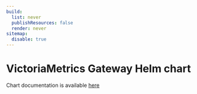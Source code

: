 ```yaml
---
build:
  list: never
  publishResources: false
  render: never
sitemap:
  disable: true
---
```

# VictoriaMetrics Gateway Helm chart

Chart documentation is available [here](https://docs.victoriametrics.com/helm/victoriametrics-gateway/)
